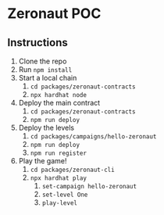 # Zeronaut POC

## Instructions

1. Clone the repo
2. Run `npm install`
3. Start a local chain
   1. `cd packages/zeronaut-contracts`
   2. `npx hardhat node`
4. Deploy the main contract
   1. `cd packages/zeronaut-contracts`
   2. `npm run deploy`
5. Deploy the levels
   1. `cd packages/campaigns/hello-zeronaut`
   2. `npm run deploy`
   3. `npm run register`
6. Play the game!
   1. `cd packages/zeronaut-cli`
   2. `npx hardhat play`
      1. `set-campaign hello-zeronaut`
      2. `set-level One`
      3. `play-level`
